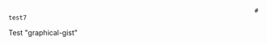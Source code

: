                                                                         # test7
Test "graphical-gist"